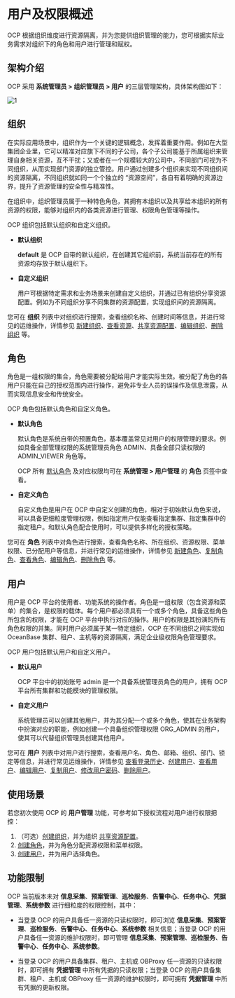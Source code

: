 # 用户及权限概述

OCP 根据组织维度进行资源隔离，并为您提供组织管理的能力，您可根据实际业务需求对组织下的角色和用户进行管理和赋权。

## 架构介绍

OCP 采用 **系统管理员 > 组织管理员 > 用户** 的三层管理架构，具体架构图如下：

![1](https://obbusiness-private.oss-cn-shanghai.aliyuncs.com/doc/img/ocp/434/01031036.png)

## 组织

在实际应用场景中，组织作为一个关键的逻辑概念，发挥着重要作用。例如在大型集团企业里，它可以精准对应旗下不同的子公司，各个子公司能基于所属组织来管理自身相关资源，互不干扰；又或者在一个规模较大的公司中，不同部门可视为不同组织，从而实现部门资源的独立管控。用户通过创建多个组织来实现不同组织间的资源隔离，不同组织就如同一个个独立的 “资源空间”，各自有着明确的资源边界，提升了资源管理的安全性与精准性。

在组织中，组织管理员属于一种特色角色，其拥有本组织以及共享给本组织的所有资源的权限，能够对组织内的各类资源进行管理、权限角色管理等操作。

OCP 组织包括默认组织和自定义组织。

* **默认组织**

    **default** 是 OCP 自带的默认组织，在创建其它组织前，系统当前存在的所有资源均存放于默认组织下。

* **自定义组织**

    用户可根据特定需求和业务场景来创建自定义组织，并通过已有组织分享资源配置。例如为不同组织分享不同集群的资源配置，实现组织间的资源隔离。

您可在 **组织** 列表中对组织进行搜索，查看组织名称、创建时间等信息，并进行常见的运维操作，详情参见 [新建组织](100.manage-a-organization/100.create-a-organization.md)、[查看资源](100.manage-a-organization/200.view-organization-resource.md)、[共享资源配置](100.manage-a-organization/400.shared-resource-configuration.md)、[编辑组织](100.manage-a-organization/300.edit-a-organization.md)、[删除组织](100.manage-a-organization/500.delete-a-organization.md) 等。

## 角色

角色是一组权限的集合，角色需要被分配给用户才能实际生效。被分配了角色的各用户只能在自己的授权范围内进行操作，避免非专业人员的误操作及信息泄露，从而实现信息安全和传统安全。

OCP 角色包括默认角色和自定义角色。

* **默认角色**

    默认角色是系统自带的预置角色，基本覆盖常见对用户的权限管理的要求。例如具备全部管理权限的系统管理员角色 ADMIN、具备全部只读权限的 ADMIN_VIEWER 角色等。

    OCP 所有 [默认角色](200.manage-a-role/600.ocp-default-roles.md) 及对应权限均可在 **系统管理 \> 用户管理** 的 **角色** 页签中查看。

* **自定义角色**

    自定义角色是用户在 OCP 中自定义创建的角色，相对于初始默认角色来说，可以具备更细粒度管理权限，例如指定用户仅能查看指定集群、指定集群中的指定租户。和默认角色配合使用时，可以提供多样化的授权策略。

您可在 **角色** 列表中对角色进行搜索，查看角色名称、所在组织、资源权限、菜单权限、已分配用户等信息，并进行常见的运维操作，详情参见 [新建角色](200.manage-a-role/100.create-a-role.md)、[复制角色](200.manage-a-role/400.copy-a-role.md)、[查看角色](200.manage-a-role/200.view-a-role.md)、[编辑角色](200.manage-a-role/300.edit-a-role.md)、[删除角色](200.manage-a-role/500.delete-a-role.md) 等。

## 用户

用户是 OCP 平台的使用者、功能系统的操作者。角色是一组权限（包含资源和菜单）的集合，是权限的载体。每个用户都必须具有一个或多个角色，具备这些角色所包含的权限，才能在 OCP 平台中执行对应的操作。用户的权限是其扮演的所有角色权限的并集。同时用户必须属于某一特定组织，OCP 在不同组织之间实现如 OceanBase 集群、租户、主机等的资源隔离，满足企业级权限角色管理要求。

OCP 用户包括默认用户和自定义用户。

* **默认用户**

    OCP 平台中的初始账号 admin 是一个具备系统管理员角色的用户，拥有 OCP 平台所有集群和功能模块的管理权限。

* **自定义用户**

    系统管理员可以创建其他用户，并为其分配一个或多个角色，使其在业务架构中扮演对应的职能，例如创建一个具备组织管理权限 ORG_ADMIN 的用户，使其可以代替组织管理员创建其他用户。

您可在 **用户** 列表中对用户进行搜索，查看用户名、角色、邮箱、组织、部门、锁定等信息，并进行常见运维操作，详情参见 [查看登录历史](300.manage-a-user/700.view-logon-history.md)、[创建用户](300.manage-a-user/100.create-a-user.md)、[查看用户](300.manage-a-user/200.view-the-user-details-page.md)、[编辑用户](300.manage-a-user/300.edit-a-user.md)、[复制用户](300.manage-a-user/400.copy-a-user.md)、[修改用户密码](300.manage-a-user/500.change-user-password.md)、[删除用户](300.manage-a-user/600.delete-a-user.md)。

## 使用场景

若您初次使用 OCP 的 **用户管理** 功能，可参考如下授权流程对用户进行权限把控：

1. （可选）[创建组织](100.manage-a-organization/100.create-a-organization.md)，并为组织 [共享资源配置](100.manage-a-organization/400.shared-resource-configuration.md)。
2. [创建角色](200.manage-a-role/100.create-a-role.md)，并为角色分配资源权限和菜单权限。
3. [创建用户](300.manage-a-user/100.create-a-user.md)，并为用户选择角色。

## 功能限制

OCP 当前版本未对 **信息采集**、**预案管理**、**巡检服务**、**告警中心**、**任务中心**、**凭据管理**、**系统参数** 进行细粒度的权限控制，其中：

* 当登录 OCP 的用户具备任一资源的只读权限时，即可浏览 **信息采集**、**预案管理**、**巡检服务**、**告警中心**、**任务中心**、**系统参数** 相关信息；当登录 OCP 的用户具备任一资源的维护权限时，即可管理 **信息采集**、**预案管理**、**巡检服务**、**告警中心**、**任务中心**、**系统参数**。

* 当登录 OCP 的用户具备集群、租户、主机或 OBProxy 任一资源的只读权限时，即可拥有 **凭据管理** 中所有凭据的只读权限；当登录 OCP 的用户具备集群、租户、主机或 OBProxy 任一资源的维护权限时，即可拥有 **凭据管理** 中所有凭据的更新权限。
